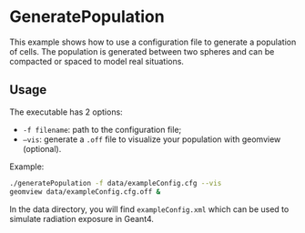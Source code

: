 # GeneratePopulation

This example shows how to use a configuration file to generate a population of cells.
The population is generated between two spheres and can be compacted or spaced to model real situations.

## Usage

The executable has 2 options:
- `-f filename`: path to the configuration file;
- `–vis`: generate a `.off` file to visualize your population with geomview (optional).

Example:
```bash
./generatePopulation -f data/exampleConfig.cfg --vis 
geomview data/exampleConfig.cfg.off &
```

In the data directory, you will find `exampleConfig.xml` which can be used to simulate radiation exposure in Geant4.
